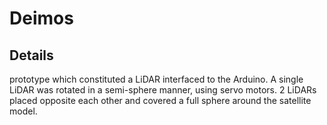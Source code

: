 # Deimos

## Details
prototype which constituted a
                      LiDAR interfaced to the Arduino. A single LiDAR was
                      rotated in a semi-sphere manner, using servo motors. 2
                      LiDARs placed opposite each other and covered a full
                      sphere around the satellite model.
